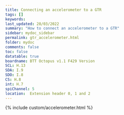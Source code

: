 ```yaml
---
title: Connecting an accelerometer to a GTR
tags: []
keywords: 
last_updated: 28/03/2022
summary: "How to connect an accelerometer to a GTR"
sidebar: mydoc_sidebar
permalink: gtr_accelerometer.html
folder: mydoc
comments: false
toc: false
datatable: true
boardname: BTT Octopus v1.1 F429 Version
SCL: H.13
SDA: I.9
SDO: I.8
CS: H.8
int: H.7
spiChannel: 5
location:  Extension header 0, 1 and 2
---
```


{% include custom/accelerometer.html %}